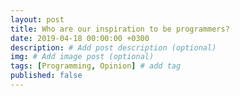 ```yaml
---
layout: post
title: Who are our inspiration to be programmers?
date: 2019-04-18 00:00:00 +0300
description: # Add post description (optional)
img: # Add image post (optional)
tags: [Programming, Opinion] # add tag
published: false
---
```



